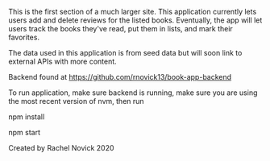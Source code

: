 This is the first section of a much larger site. This application currently lets users add and delete reviews for the listed books. Eventually, the app will let users track the books they've read, put them in lists, and mark their favorites.

The data used in this application is from seed data but will soon link to external APIs with more content.

Backend found at https://github.com/rnovick13/book-app-backend

To run application, make sure backend is running, make sure you are using the most recent version of nvm, then run

npm install

npm start

Created by Rachel Novick 2020
